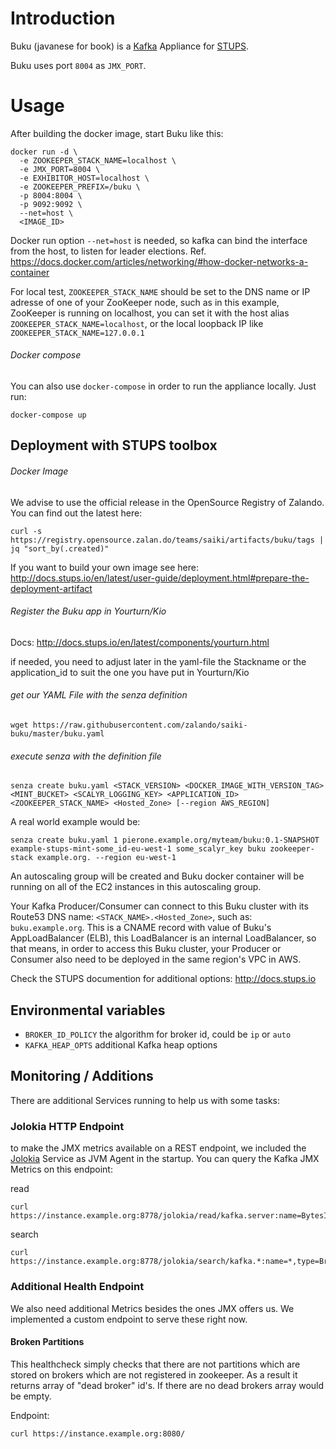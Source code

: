 Introduction
============
Buku (javanese for book) is a [Kafka](http://kafka.apache.org/) Appliance for [STUPS](https://stups.io/).

Buku uses port ```8004``` as ```JMX_PORT```.

Usage
=====
After building the docker image, start Buku like this:
```
docker run -d \
  -e ZOOKEEPER_STACK_NAME=localhost \
  -e JMX_PORT=8004 \
  -e EXHIBITOR_HOST=localhost \
  -e ZOOKEEPER_PREFIX=/buku \
  -p 8004:8004 \
  -p 9092:9092 \
  --net=host \
  <IMAGE_ID>
```
Docker run option ```--net=host``` is needed, so kafka can bind the interface from the host, to listen for leader elections. Ref. https://docs.docker.com/articles/networking/#how-docker-networks-a-container

For local test, ```ZOOKEEPER_STACK_NAME``` should be set to the DNS name or IP adresse of one of your ZooKeeper node, such as in this example, ZooKeeper is running on localhost, you can set it with the host alias ```ZOOKEEPER_STACK_NAME=localhost```, or the local loopback IP like ```ZOOKEEPER_STACK_NAME=127.0.0.1```

###### Docker compose

You can also use ```docker-compose``` in order to run the appliance locally. Just run:
```
docker-compose up
```

Deployment with STUPS toolbox
-----------------------------

###### Docker Image

We advise to use the official release in the OpenSource Registry of Zalando. You can find out the latest here:
```
curl -s https://registry.opensource.zalan.do/teams/saiki/artifacts/buku/tags | jq "sort_by(.created)"
```

If you want to build your own image see here: http://docs.stups.io/en/latest/user-guide/deployment.html#prepare-the-deployment-artifact

###### Register the Buku app in Yourturn/Kio

Docs: http://docs.stups.io/en/latest/components/yourturn.html

if needed, you need to adjust later in the yaml-file the Stackname or the application_id to suit the one you have put in Yourturn/Kio

###### get our YAML File with the senza definition
```
wget https://raw.githubusercontent.com/zalando/saiki-buku/master/buku.yaml
```

###### execute senza with the definition file

```
senza create buku.yaml <STACK_VERSION> <DOCKER_IMAGE_WITH_VERSION_TAG> <MINT_BUCKET> <SCALYR_LOGGING_KEY> <APPLICATION_ID> <ZOOKEEPER_STACK_NAME> <Hosted_Zone> [--region AWS_REGION]
```

A real world example would be:
```
senza create buku.yaml 1 pierone.example.org/myteam/buku:0.1-SNAPSHOT example-stups-mint-some_id-eu-west-1 some_scalyr_key buku zookeeper-stack example.org. --region eu-west-1
```

An autoscaling group will be created and Buku docker container will be running on all of the EC2 instances in this autoscaling group.

Your Kafka Producer/Consumer can connect to this Buku cluster with its Route53 DNS name: ```<STACK_NAME>.<Hosted_Zone>```, such as: ```buku.example.org```. This is a CNAME record with value of Buku's AppLoadBalancer (ELB), this LoadBalancer is an internal LoadBalancer, so that means, in order to access this Buku cluster, your Producer or Consumer also need to be deployed in the same region's VPC in AWS.

Check the STUPS documention for additional options:
http://docs.stups.io

## Environmental variables

- ```BROKER_ID_POLICY``` the algorithm for broker id, could be ```ip``` or ```auto```
- ```KAFKA_HEAP_OPTS``` additional Kafka heap options


## Monitoring / Additions

There are additional Services running to help us with some tasks:

### Jolokia HTTP Endpoint

to make the JMX metrics available on a REST endpoint, we included the [Jolokia](https://jolokia.org/) Service as JVM Agent in the startup. You can query the Kafka JMX Metrics on this endpoint:

read
```
curl https://instance.example.org:8778/jolokia/read/kafka.server:name=BytesInPerSec,type=BrokerTopicMetrics,topic=topic_name
```

search
```
curl https://instance.example.org:8778/jolokia/search/kafka.*:name=*,type=Broker*
```

### Additional Health Endpoint

We also need additional Metrics besides the ones JMX offers us. We implemented a custom endpoint to serve these right now.

#### Broken Partitions

This healthcheck simply checks that there are not partitions which are stored on brokers which are not registered in zookeeper. As a result it returns array of "dead broker" id's. If there are no dead brokers array would be empty.

Endpoint:
```
curl https://instance.example.org:8080/
```
